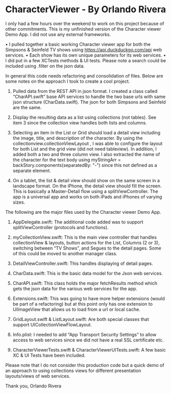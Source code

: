 # CharacterViewer - By Orlando Rivera
I only had a few hours over the weekend to work on this project because of other commitments. This is my unfinished version of the Character viewer Demo App. I did not use any external frameworks. 

•	I pulled together a basic working Character viewer app for both the Simpsons & Seinfeld TV shows using https://api.duckduckgo.com/api web services. 
•	Each show has its own unique parameters for its web services. 
•	I did put in a few XCTests methods & UI tests.  Please note a search could be included using .filter on the json data.

In general this code needs refactoring and consolidation of files.   Below are some notes on the approach I took to create a cool project.

1)	Pulled data from the REST API in json format.
I created a class called “CharAPI.swift” base API services to handle the two base urls with same json structure (CharData.swift). The json for both Simpsons and Seinfeld are the same.

2)	Display the resulting data as a list using collections (not tables).
See item 3 since the collection view handles both lists and columns.

3)	Selecting an item in the List or Grid should load a detail view including the image, title, and description of the character.
By using the collectionview.collectionViewLayout , I was able to configure the layout for both List and the grid view (did not need tableview). In addition, I added both a two and three column view. I also extracted the name of the character for the text body using myStringArr = backStory.components(separatedBy: "-") since this not defined as a separate element.

4)	On a tablet, the list & detail view should show on the same screen in a landscape format.  On the iPhone, the detail view should fill the screen.
This is basically a Master-Detail flow using a splitViewController. The app is a universal app and works on both iPads and iPhones of varying sizes.



The following are the major files used by the Character viewer Demo App.

1.	AppDelegate.swift: The additional code added was to support splitViewController (protocols and functions).

2.	myCollectionView.swift:  This is the main view controller that handles collectionView & layouts, button actions for the List, Columns (2 or 3), switching between “TV Shows”,  and Segues to the detail pages. Some of this could be moved to another manager class.

3.	DetailViewController.swift: This handles displaying of detail pages.

4.	CharData.swift: This is the basic data model for the Json web services.

5.	CharAPI.swift: This class holds the major fetchResults method which gets the json data for the various web services for the app.

6.	Extensions.swift: This was going to have more helper extensions (would be part of a refactoring) but at this point only has one extension to UIImageView that allows us to load from a url or local cache.

7.	GridLayout.swift & ListLayout.swift: Are both special classes that support UICollectionViewFlowLayout.

8.	Info.plist: I needed to add “App Transport Security Settings” to allow access to web services since we did not have a real SSL certificate etc.

9.	CharacterViewerTests.swift & CharacterViewerUITests.swift: A few basic XC & UI Tests have been included.

Please note that I do not consider this production code but a quick demo of an approach to using collections views for different presentation layouts/views of web services.  

Thank you, Orlando Rivera




